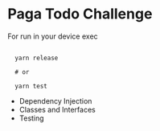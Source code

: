 # Paga Todo Challenge
For run in your device exec
````
  
  yarn release

  # or

  yarn test

````

* Dependency Injection
* Classes and Interfaces
* Testing